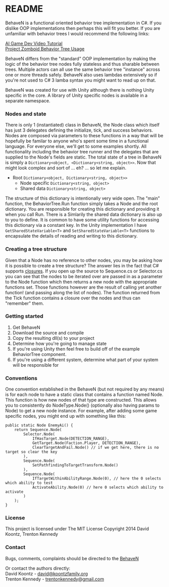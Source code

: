 ﻿# README #

BehaveN is a functional oriented behavior tree implementation in C#. If you dislike OOP implementations then perhaps this will fit you better. If you are unfamiliar with behavior trees I would recommend the following links:

[AI Game Dev Video Tutorial](https://www.youtube.com/watch?v=n4aREFb3SsU)  
[Project Zomboid Behavior Tree Usage](http://www.gamasutra.com/blogs/ChrisSimpson/20140717/221339/Behavior_trees_for_AI_How_they_work.php)  

BehaveN differs from the "standard" OOP implementation by making the logic of the behavior tree nodes fully stateless and thus sharable between trees. Multiple actors can all use the same behavior tree "instance" across one or more threads safely. BehaveN also uses lambdas extensively so if you're not used to C# 3 lamba syntax you might want to read up on that.

BehaveN was created for use with Unity although there is nothing Unity specific in the core. A library of Unity specific nodes is available in a separate namespace.

### Nodes and state ###

There is only 1 (instantiated) class in BehaveN, the Node class which itself has just 3 delegates defining the initialize, tick, and success behaviors. Nodes are composed via parameters to these functions in a way that will be hopefully be familar to anyone who's spent some time in a functional language. For everyone else, we'll get to some examples shortly. All functionality including the behavior tree runner and the delegates that are supplied to the Node's fields are static.
The total state of a tree in BehaveN is simply a ```Dictionary<object, <Dictionary<string, object>>```. Now that might look complex and sort of ... eh? ... so let me explain.

* Root ```Dictionary<object, Dictionary<string, object>>```
  - Node specific ```Dictionary<string, object>```
  - Shared data ```Dictionary<string, object>```

The structure of this dictionary is intentionally very wide open. The "main" function, the BehaviorTree.Run function simply takes a Node and the root dictionary. You are responsible for creating this dictionary and providing it when you call Run. There is a 
Simlarily the shared data dictionary is also up to you to define. It is common to have some utility functions for accessing this dictionary via a constant key. In the Unity implementation I have ```GetSharedStateVariable<T>``` and ```SetSharedStateVariable<T>``` functions to encapsulate the details of reading and writing to this dictionary.

### Creating a tree structure ###

Given that a Node has no reference to other nodes, you may be asking how it is possible to create a tree structure? The answer lies in the fact that C# supports [closures](http://www.codethinked.com/c-closures-explained). If you open up the source to Sequence.cs or Selector.cs you can see that the nodes to be iterated over are passed in as a parameter to the Node function which then returns a new node with the appropriate functions set. Those functions however are the result of calling yet another function! (and passing along the list of nodes). The function returned from the Tick function contains a closure over the nodes and thus can "remember" them.

### Getting started ###

1. Get BehaveN
  1. Download the source and compile
  2. Copy the resulting dll(s) to your project
2. Determine how you're going to manage state
  1. If you're using Unity then feel free to build off of the example BehaviorTree component.
  2. If you're using a different system, determine what part of your system will be responsible for 

### Conventions ###

One convention established in the BehaveN (but not required by any means) is for each node to have a static class that contains a function named Node. This function is how new nodes of that type are constructed. This allows you to consistently do NodeType.Node() (optionally also having params to Node) to get a new node instance. For example, after adding some game specific nodes, you might end up with something like this:

```
public static Node EnemyAi() {
	return Sequence.Node(
		Selector.Node(
			IfHasTarget.Node(DETECTION_RANGE),
			GetTarget.Node(Faction.Player, DETECTION_RANGE),
			ClearTargetAndFail.Node() // if we get here, there is no target so clear the key
		),
		Sequence.Node(
			SetPathfindingToTargetTransform.Node()
		), 
		Sequence.Node(
			IfTargetWithinAbilityRange.Node(0), // here the 0 selects which ability to test
			ActivateAbility.Node(0) // here 0 selects which ability to activate
		)
	);
}
```

### License ###

This project is licensed under The MIT License
Copyright 2014 David Koontz, Trenton Kennedy

### Contact ###

Bugs, comments, complaints should be directed to the [BehaveN](https://github.com/dkoontz/BehaveN)

Or contact the authors directly:  
David Koontz - david@koontzfamily.org  
Trenton Kennedy - trentonkennedy@gmail.com
